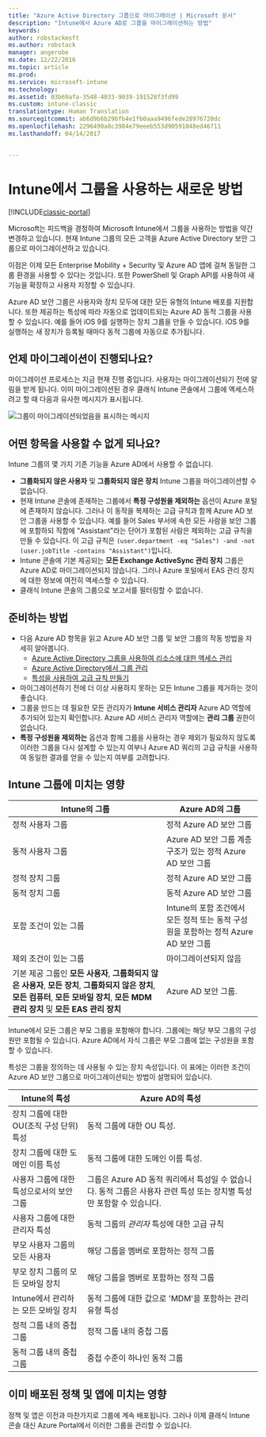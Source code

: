 ```yaml
---
title: "Azure Active Directory 그룹으로 마이그레이션 | Microsoft 문서"
description: "Intune에서 Azure AD로 그룹을 마이그레이션하는 방법"
keywords: 
author: robstackmsft
ms.author: robstack
manager: angerobe
ms.date: 12/22/2016
ms.topic: article
ms.prod: 
ms.service: microsoft-intune
ms.technology: 
ms.assetid: 03b69afa-3548-4033-9039-191528f3fd99
ms.custom: intune-classic
translationtype: Human Translation
ms.sourcegitcommit: ab6d9b6b296fb4e1fb0aaa9496fede28976728dc
ms.openlocfilehash: 2296490a8c3984e79eeeb553d90591048ed46711
ms.lasthandoff: 04/14/2017


---
```


# <a name="a-new-way-of-using-groups-in-intune"></a>Intune에서 그룹을 사용하는 새로운 방법

[!INCLUDE[classic-portal](../includes/classic-portal.md)]

Microsoft는 피드백을 경청하여 Microsoft Intune에서 그룹을 사용하는 방법을 약간 변경하고 있습니다.
현재 Intune 그룹의 모든 고객을 Azure Active Directory 보안 그룹으로 마이그레이션하고 있습니다.

이점은 이제 모든 Enterprise Mobility + Security 및 Azure AD 앱에 걸쳐 동일한 그룹 환경을 사용할 수 있다는 것입니다. 또한 PowerShell 및 Graph API를 사용하여 새 기능을 확장하고 사용자 지정할 수 있습니다.

Azure AD 보안 그룹은 사용자와 장치 모두에 대한 모든 유형의 Intune 배포를 지원합니다. 또한 제공하는 특성에 따라 자동으로 업데이트되는 Azure AD 동적 그룹을 사용할 수 있습니다. 예를 들어 iOS 9를 실행하는 장치 그룹을 만들 수 있습니다. iOS 9를 실행하는 새 장치가 등록될 때마다 동적 그룹에 자동으로 추가됩니다.

## <a name="when-is-this-happening"></a>언제 마이그레이션이 진행되나요?

마이그레이션 프로세스는 지금 현재 진행 중입니다. 사용자는 마이그레이션되기 전에 알림을 받게 됩니다.
이미 마이그레이션된 경우 클래식 Intune 콘솔에서 그룹에 액세스하려고 할 때 다음과 유사한 메시지가 표시됩니다.

![그룹이 마이그레이션되었음을 표시하는 메시지](http://i.imgur.com/72KRaXj.png)

## <a name="what-wont-be-available"></a>어떤 항목을 사용할 수 없게 되나요?

Intune 그룹의 몇 가지 기존 기능을 Azure AD에서 사용할 수 없습니다.

- **그룹화되지 않은 사용자** 및 **그룹화되지 않은 장치** Intune 그룹을 마이그레이션할 수 없습니다.
- 현재 Intune 콘솔에 존재하는 그룹에서 **특정 구성원을 제외하는** 옵션이 Azure 포털에 존재하지 않습니다. 그러나 이 동작을 복제하는 고급 규칙과 함께 Azure AD 보안 그룹을 사용할 수 있습니다. 예를 들어 Sales 부서에 속한 모든 사람을 보안 그룹에 포함하되 직함에 "Assistant"라는 단어가 포함된 사람은 제외하는 고급 규칙을 만들 수 있습니다. 이 고급 규칙은 `(user.department -eq "Sales") -and -not (user.jobTitle -contains "Assistant")`입니다.
- Intune 콘솔에 기본 제공되는 **모든 Exchange ActiveSync 관리 장치** 그룹은 Azure AD로 마이그레이션되지 않습니다. 그러나 Azure 포털에서 EAS 관리 장치에 대한 정보에 여전히 액세스할 수 있습니다.
- 클래식 Intune 콘솔의 그룹으로 보고서를 필터링할 수 없습니다.
<!--- - Custom group targeting of notification rules will not be available. ROB I took this out as I couldn't replicate the behavior. --->

## <a name="how-to-get-ready"></a>준비하는 방법

- 다음 Azure AD 항목을 읽고 Azure AD 보안 그룹 및 보안 그룹의 작동 방법을 자세히 알아봅니다.
    -  [Azure Active Directory 그룹을 사용하여 리소스에 대한 액세스 관리](https://azure.microsoft.com/documentation/articles/active-directory-manage-groups/)
    -  [Azure Active Directory에서 그룹 관리](https://azure.microsoft.com/documentation/articles/active-directory-accessmanagement-manage-groups/)
    -  [특성을 사용하여 고급 규칙 만들기](https://azure.microsoft.com/documentation/articles/active-directory-accessmanagement-groups-with-advanced-rules/)
- 마이그레이션하기 전에 더 이상 사용하지 못하는 모든 Intune 그룹을 제거하는 것이 좋습니다.
-  그룹을 만드는 데 필요한 모든 관리자가 **Intune 서비스 관리자** Azure AD 역할에 추가되어 있는지 확인합니다. Azure AD 서비스 관리자 역할에는 **관리 그룹** 권한이 없습니다.
-  **특정 구성원을 제외하는** 옵션과 함께 그룹을 사용하는 경우 제외가 필요하지 않도록 이러한 그룹을 다시 설계할 수 있는지 여부나 Azure AD 쿼리의 고급 규칙을 사용하여 동일한 결과를 얻을 수 있는지 여부를 고려합니다.


## <a name="what-happens-to-intune-groups"></a>Intune 그룹에 미치는 영향

| Intune의 그룹|Azure AD의 그룹|
|-----------------------------------------------------------------------|-------------------------------------------------------------|
|정적 사용자 그룹|정적 Azure AD 보안 그룹|
|동적 사용자 그룹|Azure AD 보안 그룹 계층 구조가 있는 정적 Azure AD 보안 그룹|
|정적 장치 그룹|정적 Azure AD 보안 그룹|
|동적 장치 그룹|동적 Azure AD 보안 그룹|
|포함 조건이 있는 그룹|Intune의 포함 조건에서 모든 정적 또는 동적 구성원을 포함하는 정적 Azure AD 보안 그룹|
|제외 조건이 있는 그룹|마이그레이션되지 않음|
|기본 제공 그룹인 **모든 사용자**, **그룹화되지 않은 사용자**, **모든 장치**, **그룹화되지 않은 장치**, **모든 컴퓨터**, **모든 모바일 장치**, **모든 MDM 관리 장치** 및 **모든 EAS 관리 장치**|Azure AD 보안 그룹.|

Intune에서 모든 그룹은 부모 그룹을 포함해야 합니다. 그룹에는 해당 부모 그룹의 구성원만 포함될 수 있습니다. Azure AD에서 자식 그룹은 부모 그룹에 없는 구성원을 포함할 수 있습니다.

특성은 그룹을 정의하는 데 사용될 수 있는 장치 속성입니다. 이 표에는 이러한 조건이 Azure AD 보안 그룹으로 마이그레이션되는 방법이 설명되어 있습니다.

| Intune의 특성|Azure AD의 특성|
|-----------------------------------------------------------------------|-------------------------------------------------------------|
|장치 그룹에 대한 OU(조직 구성 단위) 특성|동적 그룹에 대한 OU 특성.|
|장치 그룹에 대한 도메인 이름 특성|동적 그룹에 대한 도메인 이름 특성.|
|사용자 그룹에 대한 특성으로서의 보안 그룹|그룹은 Azure AD 동적 쿼리에서 특성일 수 없습니다. 동적 그룹은 사용자 관련 특성 또는 장치별 특성만 포함할 수 있습니다.|
|사용자 그룹에 대한 관리자 특성|동적 그룹의 *관리자* 특성에 대한 고급 규칙|
|부모 사용자 그룹의 모든 사용자|해당 그룹을 멤버로 포함하는 정적 그룹|
|부모 장치 그룹의 모든 모바일 장치|해당 그룹을 멤버로 포함하는 정적 그룹|
|Intune에서 관리하는 모든 모바일 장치|동적 그룹에 대한 값으로 'MDM'을 포함하는 관리 유형 특성|
|정적 그룹 내의 중첩 그룹 |정적 그룹 내의 중첩 그룹|
|동적 그룹 내의 중첩 그룹|중첩 수준이 하나인 동적 그룹|

## <a name="what-happens-to-policies-and-apps-youve-already-deployed"></a>이미 배포된 정책 및 앱에 미치는 영향

정책 및 앱은 이전과 마찬가지로 그룹에 계속 배포됩니다. 그러나 이제 클래식 Intune 콘솔 대신 Azure Portal에서 이러한 그룹을 관리할 수 있습니다.
 

